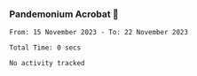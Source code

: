 ### Pandemonium Acrobat 🤸

<!--START_SECTION:waka-->

```all_time
From: 15 November 2023 - To: 22 November 2023

Total Time: 0 secs

No activity tracked
```

<!--END_SECTION:waka-->

